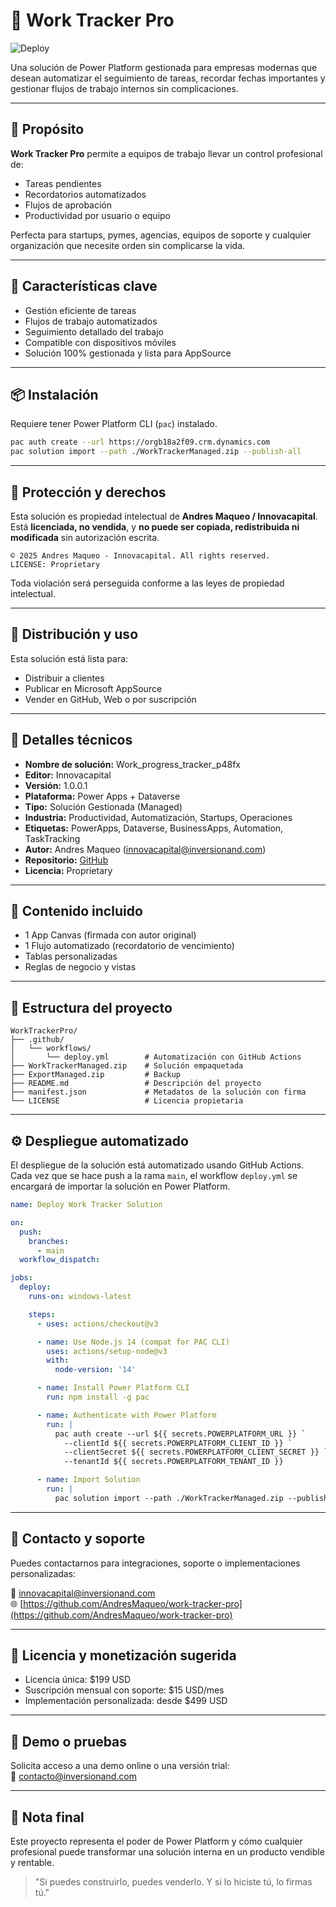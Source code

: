 # 🚀 Work Tracker Pro

![Deploy](https://github.com/AndresMaqueo/work-tracker-pro/actions/workflows/deploy.yml/badge.svg)

Una solución de Power Platform gestionada para empresas modernas que desean automatizar el seguimiento de tareas, recordar fechas importantes y gestionar flujos de trabajo internos sin complicaciones.

---

## 🎯 Propósito

**Work Tracker Pro** permite a equipos de trabajo llevar un control profesional de:

- Tareas pendientes
- Recordatorios automatizados
- Flujos de aprobación
- Productividad por usuario o equipo

Perfecta para startups, pymes, agencias, equipos de soporte y cualquier organización que necesite orden sin complicarse la vida.

---

## 🧠 Características clave

- Gestión eficiente de tareas
- Flujos de trabajo automatizados
- Seguimiento detallado del trabajo
- Compatible con dispositivos móviles
- Solución 100% gestionada y lista para AppSource

---

## 📦 Instalación

Requiere tener Power Platform CLI (`pac`) instalado.

```bash
pac auth create --url https://orgb18a2f09.crm.dynamics.com
pac solution import --path ./WorkTrackerManaged.zip --publish-all
```

---

## 🔐 Protección y derechos

Esta solución es propiedad intelectual de **Andres Maqueo / Innovacapital**. Está **licenciada, no vendida**, y **no puede ser copiada, redistribuida ni modificada** sin autorización escrita.

```text
© 2025 Andres Maqueo - Innovacapital. All rights reserved.
LICENSE: Proprietary
```

Toda violación será perseguida conforme a las leyes de propiedad intelectual.

---

## 🛒 Distribución y uso

Esta solución está lista para:

- Distribuir a clientes
- Publicar en Microsoft AppSource
- Vender en GitHub, Web o por suscripción

---

## 📄 Detalles técnicos

- **Nombre de solución:** Work_progress_tracker_p48fx
- **Editor:** Innovacapital
- **Versión:** 1.0.0.1
- **Plataforma:** Power Apps + Dataverse
- **Tipo:** Solución Gestionada (Managed)
- **Industria:** Productividad, Automatización, Startups, Operaciones
- **Etiquetas:** PowerApps, Dataverse, BusinessApps, Automation, TaskTracking
- **Autor:** Andres Maqueo ([innovacapital@inversionand.com](mailto:innovacapital@inversionand.com))
- **Repositorio:** [GitHub](https://github.com/AndresMaqueo/work-tracker-pro)
- **Licencia:** Proprietary

---

## 🧩 Contenido incluido

- 1 App Canvas (firmada con autor original)
- 1 Flujo automatizado (recordatorio de vencimiento)
- Tablas personalizadas
- Reglas de negocio y vistas

---

## 📁 Estructura del proyecto

```
WorkTrackerPro/
├── .github/
│   └── workflows/
│       └── deploy.yml        # Automatización con GitHub Actions
├── WorkTrackerManaged.zip    # Solución empaquetada
├── ExportManaged.zip         # Backup
├── README.md                 # Descripción del proyecto
├── manifest.json             # Metadatos de la solución con firma
└── LICENSE                   # Licencia propietaria
```

---

## ⚙️ Despliegue automatizado

El despliegue de la solución está automatizado usando GitHub Actions. Cada vez que se hace push a la rama `main`, el workflow `deploy.yml` se encargará de importar la solución en Power Platform.

```yaml
name: Deploy Work Tracker Solution

on:
  push:
    branches:
      - main
  workflow_dispatch:

jobs:
  deploy:
    runs-on: windows-latest

    steps:
      - uses: actions/checkout@v3

      - name: Use Node.js 14 (compat for PAC CLI)
        uses: actions/setup-node@v3
        with:
          node-version: '14'

      - name: Install Power Platform CLI
        run: npm install -g pac

      - name: Authenticate with Power Platform
        run: |
          pac auth create --url ${{ secrets.POWERPLATFORM_URL }} `
            --clientId ${{ secrets.POWERPLATFORM_CLIENT_ID }} `
            --clientSecret ${{ secrets.POWERPLATFORM_CLIENT_SECRET }} `
            --tenantId ${{ secrets.POWERPLATFORM_TENANT_ID }}

      - name: Import Solution
        run: |
          pac solution import --path ./WorkTrackerManaged.zip --publish-all
```

---

## 🤝 Contacto y soporte

Puedes contactarnos para integraciones, soporte o implementaciones personalizadas:

📧 [innovacapital@inversionand.com](mailto:innovacapital@inversionand.com)  
🌐 [https://github.com/AndresMaqueo/work-tracker-pro](https://github.com/AndresMaqueo/work-tracker-pro)

---

## 💸 Licencia y monetización sugerida

- Licencia única: $199 USD
- Suscripción mensual con soporte: $15 USD/mes
- Implementación personalizada: desde $499 USD

---

## 🧪 Demo o pruebas

Solicita acceso a una demo online o una versión trial:  
📧 [contacto@inversionand.com](mailto:contacto@inversionand.com)

---

## 🧠 Nota final

Este proyecto representa el poder de Power Platform y cómo cualquier profesional puede transformar una solución interna en un producto vendible y rentable.

> "Si puedes construirlo, puedes venderlo. Y si lo hiciste tú, lo firmas tú."
